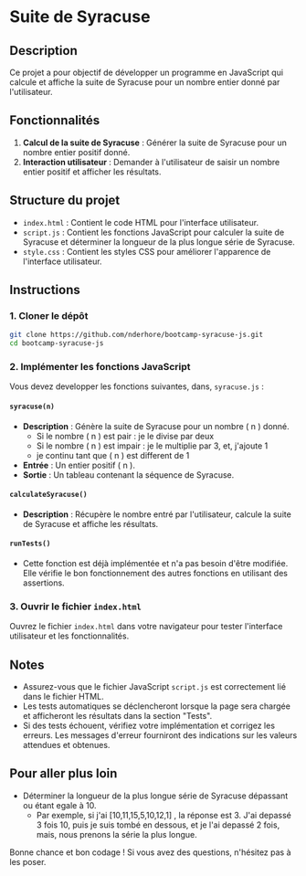 # Suite de Syracuse

## Description

Ce projet a pour objectif de développer un programme en JavaScript qui calcule et affiche la suite de Syracuse pour un nombre entier donné par l'utilisateur. 

## Fonctionnalités

1. **Calcul de la suite de Syracuse** : Générer la suite de Syracuse pour un nombre entier positif donné.
3. **Interaction utilisateur** : Demander à l'utilisateur de saisir un nombre entier positif et afficher les résultats.

## Structure du projet

- `index.html` : Contient le code HTML pour l'interface utilisateur.
- `script.js` : Contient les fonctions JavaScript pour calculer la suite de Syracuse et déterminer la longueur de la plus longue série de Syracuse.
- `style.css` : Contient les styles CSS pour améliorer l'apparence de l'interface utilisateur.

## Instructions

### 1. Cloner le dépôt

```bash
git clone https://github.com/nderhore/bootcamp-syracuse-js.git
cd bootcamp-syracuse-js
```

### 2. Implémenter les fonctions JavaScript

Vous devez developper les fonctions suivantes, dans, `syracuse.js` :

#### `syracuse(n)`

- **Description** : Génère la suite de Syracuse pour un nombre \( n \) donné.
  - Si le nombre \( n \) est pair : je le divise par deux
  - Si le nombre \( n \) est impair : je le multiplie par 3, et, j'ajoute 1
  - je continu tant que \( n \) est different de 1
- **Entrée** : Un entier positif \( n \).
- **Sortie** : Un tableau contenant la séquence de Syracuse.

#### `calculateSyracuse()`

- **Description** : Récupère le nombre entré par l'utilisateur, calcule la suite de Syracuse et affiche les résultats.

#### `runTests()`

- Cette fonction est déjà implémentée et n'a pas besoin d'être modifiée. Elle vérifie le bon fonctionnement des autres fonctions en utilisant des assertions.

### 3. Ouvrir le fichier `index.html`

Ouvrez le fichier `index.html` dans votre navigateur pour tester l'interface utilisateur et les fonctionnalités.


## Notes

- Assurez-vous que le fichier JavaScript `script.js` est correctement lié dans le fichier HTML.
- Les tests automatiques se déclencheront lorsque la page sera chargée et afficheront les résultats dans la section "Tests".
- Si des tests échouent, vérifiez votre implémentation et corrigez les erreurs. Les messages d'erreur fourniront des indications sur les valeurs attendues et obtenues.

## Pour aller plus loin

- Déterminer la longueur de la plus longue série de Syracuse dépassant ou étant egale à 10.
  - Par exemple, si j'ai [10,11,15,5,10,12,1] , la réponse est 3. J'ai depassé 3 fois 10, puis je suis tombé en dessous, et je l'ai depassé 2 fois, mais, nous prenons la série la plus longue.


Bonne chance et bon codage ! Si vous avez des questions, n'hésitez pas à les poser.
